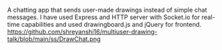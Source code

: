 A chatting app that sends user-made drawings instead of simple chat messages. I have used Express and HTTP server with Socket.io for real-time capabilities and used drawingboard.js and jQuery for frontend.
https://github.com/shreyanshi16/multiuser-drawing-talk/blob/main/ss/DrawChat.png
